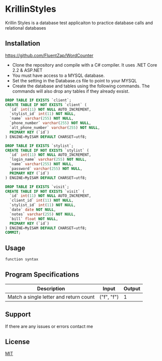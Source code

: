 # KrillinStyles

Krillin Styles is a database test applicaiton to practice database calls and relational databases


## Installation

https://github.com/FluentZap/WordCounter
* Clone the repository and compile with a C# compiler. It uses .NET Core 2.2 & ASP.NET
* You must have access to a MYSQL database.
* Set the setting in the Database.cs file to point to your MYSQL
* Create the database and tables using the following commands. The commands will also drop any tables if they already exsist.
```sql
DROP TABLE IF EXISTS `client`;
CREATE TABLE IF NOT EXISTS `client` (
  `id` int(11) NOT NULL AUTO_INCREMENT,
  `stylist_id` int(11) NOT NULL,
  `name` varchar(255) NOT NULL,
  `phone_number` varchar(255) NOT NULL,
  `alt_phone_number` varchar(255) NOT NULL,
  PRIMARY KEY (`id`)
) ENGINE=MyISAM DEFAULT CHARSET=utf8;

DROP TABLE IF EXISTS `stylist`;
CREATE TABLE IF NOT EXISTS `stylist` (
  `id` int(11) NOT NULL AUTO_INCREMENT,
  `login_name` varchar(255) NOT NULL,
  `name` varchar(255) NOT NULL,
  `password` varchar(255) NOT NULL,
  PRIMARY KEY (`id`)
) ENGINE=MyISAM DEFAULT CHARSET=utf8;

DROP TABLE IF EXISTS `visit`;
CREATE TABLE IF NOT EXISTS `visit` (
  `id` int(11) NOT NULL AUTO_INCREMENT,
  `client_id` int(11) NOT NULL,
  `stylist_id` int(11) NOT NULL,
  `date` date NOT NULL,
  `notes` varchar(255) NOT NULL,
  `bill` float NOT NULL,
  PRIMARY KEY (`id`)
) ENGINE=MyISAM DEFAULT CHARSET=utf8;
COMMIT;
```


## Usage

```C#
function syntax
```

## Program Specifications
|Description|Input|Output|
|-|-|-|
|Match a single letter and return count|("f", "f")|1|

## Support
If there are any issues or errors contact me

## License
[MIT](https://choosealicense.com/licenses/mit/)
